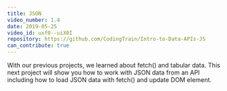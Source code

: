 ```yaml
---
title: JSON
video_number: 1.4
date: 2019-05-25
video_id: uxf0--uiX0I
repository: https://github.com/CodingTrain/Intro-to-Data-APIs-JS
can_contribute: true
---
```

With our previous projects, we learned about fetch() and tabular data. This next project will show you how to work with JSON data from an API including how to load JSON data with fetch() and update DOM element.